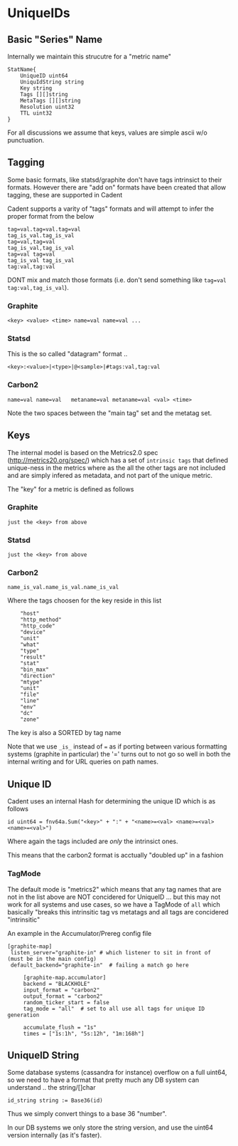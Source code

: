 

# UniqueIDs


## Basic "Series" Name

Internally we maintain this strucutre for a "metric name"


    StatName{
        UniqueID uint64
        UniquIdString string
        Key string
        Tags [][]string
        MetaTags [][]string
        Resolution uint32
        TTL uint32
    }

For all discussions we assume that keys, values are simple ascii w/o punctuation.

## Tagging

Some basic formats, like statsd/graphite don't have tags intrinsict to their formats.  However there are "add on" formats
have been created that allow tagging, these are supported in Cadent

Cadent supports a varity of "tags" formats and will attempt to infer the proper format from the below

    tag=val.tag=val.tag=val
    tag_is_val.tag_is_val
    tag=val,tag=val
    tag_is_val,tag_is_val
    tag=val tag=val
    tag_is_val tag_is_val
    tag:val,tag:val

DONT mix and match those formats (i.e. don't send something like `tag=val tag:val,tag_is_val`).

### Graphite

    <key> <value> <time> name=val name=val ...

### Statsd

This is the so called "datagram" format ..

    <key>:<value>|<type>|@<sample>|#tags:val,tag:val

### Carbon2

    name=val name=val   metaname=val metaname=val <val> <time>

Note the two spaces between the "main tag" set and the metatag set.


## Keys

The internal model is based on the Metrics2.0 spec (http://metrics20.org/spec/) which has a set of `intrinsic tags`
that defined unique-ness in the metrics where as the all the other tags are not included and are simply infered as
metadata, and not part of the unique metric.

The "key" for a metric is defined as follows

### Graphite

    just the <key> from above

### Statsd

    just the <key> from above

### Carbon2

    name_is_val.name_is_val.name_is_val

Where the tags choosen for the key reside in this list

        "host"
        "http_method"
        "http_code"
        "device"
        "unit"
        "what"
        "type"
        "result"
        "stat"
        "bin_max"
        "direction"
        "mtype"
        "unit"
        "file"
        "line"
        "env"
        "dc"
        "zone"

The key is also a SORTED by tag name

Note that we use `_is_` instead of `=` as if porting between various formatting systems (graphite in particular)
the '=' turns out to not go so well in both the internal writing and for URL queries on path names.


## Unique ID

Cadent uses an internal Hash for determining the unique ID which is as follows


    id uint64 = fnv64a.Sum("<key>" + ":" + "<name>=<val> <name>=<val> <name>=<val>")


Where again the tags included are *only* the intrinsict ones.

This means that the carbon2 format is acctually "doubled up" in a fashion


### TagMode

The default mode is "metrics2" which means that any tag names that are not in the list above are NOT concidered
for UniqueID ... but this may not work for all systems and use cases, so we have a TagMode of `all` which
basically "breaks this intrinsitic tag vs metatags and all tags are concidered "intrinsitic"

An example in the Accumulator/Prereg config file

    [graphite-map]
     listen_server="graphite-in" # which listener to sit in front of  (must be in the main config)
     default_backend="graphite-in"  # failing a match go here

         [graphite-map.accumulator]
         backend = "BLACKHOLE"
         input_format = "carbon2"
         output_format = "carbon2"
         random_ticker_start = false
         tag_mode = "all"  # set to all use all tags for unique ID generation

         accumulate_flush = "1s"
         times = ["1s:1h", "5s:12h", "1m:168h"]



## UniqueID String

Some database systems (cassandra for instance) overflow on a full uint64, so we need to have a format that pretty much
any DB system can understand .. the string/[]char

    id_string string := Base36(id)

Thus we simply convert things to a base 36 "number".

In our DB systems we only store the string version, and use the uint64 version internally (as it's faster).

